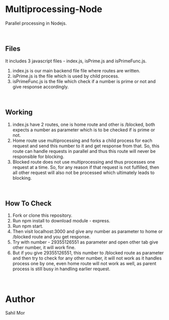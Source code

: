# Multiprocessing-Node
Parallel processing in Nodejs.

<br />

## Files
It includes 3 javascript files - index.js, isPrime.js and isPrimeFunc.js. <br /> 
1) index.js is our main backend file file where routes are written. <br />
2) isPrime.js is the file which is used by child process. <br />
3) isPrimeFunc.js is the file which check if a number is prime or not and give response accordingly. 

<br />

## Working
1) index.js have 2 routes, one is home route and other is /blocked, both expects a number as parameter which is to be checked if is prime or not. <br />
2) Home route use multiprocessing and forks a child process for each request and send this number to it and get response from that. So, this route can handle requests in parallel and thus this route will never be responsible for blocking. <br />
3) Blocked route does not use multiprocessing and thus processes one request at a time. So, for any reason if that request is not fulfilled, then all other request will also not be processed which ultimately leads to blocking. <br />

<br />

## How To Check
1) Fork or clone this repository.<br />
2) Run npm install to download module - express.<br />
3) Run npm start.<br />
4) Then visit localhost:3000 and give any number as parameter to home or /blocked route and you get response.<br /> 
5) Try with number - 29355126551 as parameter and open other tab give other number, it will work fine. <br />
6) But if you give 29355126551, this number to /blocked route as parameter and then try to check for any other number, it will not work as it handles process one by one, even home route will not work as well, as parent process is still busy in handling earlier request. <br /> 

<br />

# Author
Sahil Mor<br />

